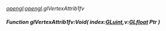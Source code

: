_[opengl](../../modules/opengl/opengl-module.md):[opengl](../../modules/opengl/opengl-module.md).glVertexAttrib1fv_
##### Function glVertexAttrib1fv:Void( index:[GLuint](../../modules/opengl/opengl-gluint.md),v:[GLfloat](../../modules/opengl/opengl-glfloat.md) Ptr )
